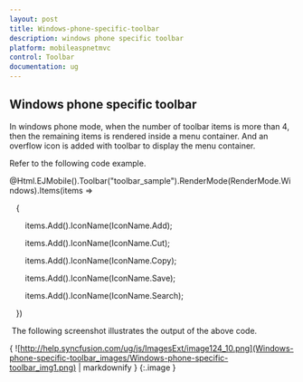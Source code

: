 ```yaml
---
layout: post
title: Windows-phone-specific-toolbar
description: windows phone specific toolbar
platform: mobileaspnetmvc
control: Toolbar
documentation: ug
---
```


## Windows phone specific toolbar

In windows phone mode, when the number of toolbar items is more than 4, then the remaining items is rendered inside a menu container. And an overflow icon is added with toolbar to display the menu container.

Refer to the following code example.

@Html.EJMobile().Toolbar("toolbar_sample").RenderMode(RenderMode.Windows).Items(items =>

   {

       items.Add().IconName(IconName.Add);

       items.Add().IconName(IconName.Cut); 

       items.Add().IconName(IconName.Copy);

       items.Add().IconName(IconName.Save);

       items.Add().IconName(IconName.Search);



   })

 The following screenshot illustrates the output of the above code.

{ ![http://help.syncfusion.com/ug/js/ImagesExt/image124_10.png](Windows-phone-specific-toolbar_images/Windows-phone-specific-toolbar_img1.png) | markdownify }
{:.image }



